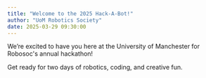 ```yaml
---
title: "Welcome to the 2025 Hack-A-Bot!"
author: "UoM Robotics Society"
date: 2025-03-29 09:30:00
---
```


We’re excited to have you here at the University of Manchester for Robosoc's annual hackathon! 

Get ready for two days of robotics, coding, and creative fun.